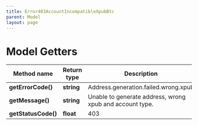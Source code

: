 ```yaml
---
title: Error403AccountIncompatibleXpubBtc
parent: Model
layout: page
---
```


# Model Getters

Method name | Return type | Description | Notes
------------ | ------------- | ------------- | -------------
**getErrorCode()** | **string** | Address.generation.failed.wrong.xpub |
**getMessage()** | **string** | Unable to generate address, wrong xpub and account type. |
**getStatusCode()** | **float** | 403 |

